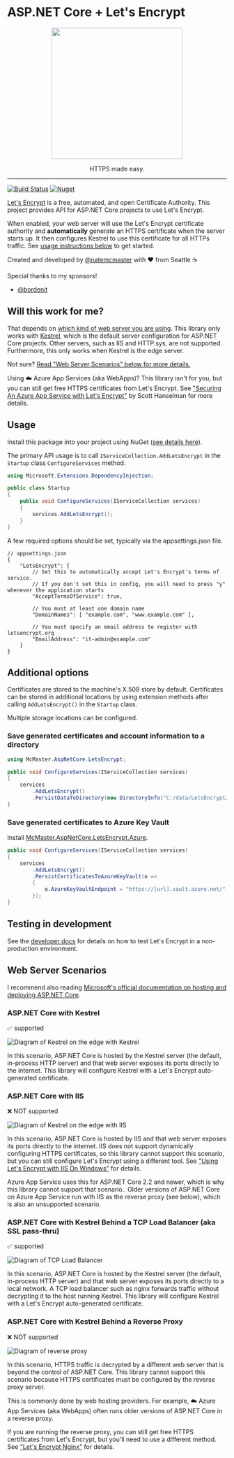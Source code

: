ASP.NET Core + Let's Encrypt
============================

<div>
   <p align="center"><img src="https://letsencrypt.org/images/le-logo-wide.png" width="300" /></p>
   <p align="center">
HTTPS made easy.
    </p>
</div>

---------------------------

[![Build Status][azdo-badge]][azdo-url] [![Nuget][nuget-badge]][nuget-url]

[azdo-badge]: https://dev.azure.com/natemcmaster/github/_apis/build/status/LetsEncrypt?branchName=master
[azdo-url]: https://dev.azure.com/natemcmaster/github/_build/latest?definitionId=10&branchName=master
[nuget-badge]: https://img.shields.io/nuget/v/McMaster.AspNetCore.LetsEncrypt?color=blue
[nuget-url]: https://nuget.org/packages/McMaster.AspNetCore.LetsEncrypt

[Let's Encrypt](https://letsencrypt.org/) is a free, automated, and open Certificate Authority.
This project provides API for ASP.NET Core projects to use Let's Encrypt.

When enabled, your web server will use the Let's Encrypt certificate authority
and **automatically** generate an HTTPS certificate when the server starts up. It then configures Kestrel to use this certificate for all HTTPs traffic. See [usage instructions below](#usage) to get started.

Created and developed by [@natemcmaster](https://github.com/natemcmaster) with :heart: from Seattle :coffee:

Special thanks to my sponsors!

* [@bordenit](https://github.com/bordenit)

## Will this work for me?

That depends on [which kind of web server you are using](#web-server-scenarios). This library only works with [Kestrel](https://docs.microsoft.com/aspnet/core/fundamentals/servers/kestrel), which is the default server configuration for ASP.NET Core projects. Other servers, such as IIS and HTTP.sys, are not supported. Furthermore, this only works when Kestrel is the edge server.

Not sure? [Read "Web Server Scenarios" below for more details.](#web-server-scenarios)

Using :cloud: Azure App Services (aka WebApps)? This library isn't for you, but you can still get free HTTPS certificates from Let's Encrypt. See ["Securing An Azure App Service with Let's Encrypt"](https://www.hanselman.com/blog/SecuringAnAzureAppServiceWebsiteUnderSSLInMinutesWithLetsEncrypt.aspx) by Scott Hanselman for more details.

## Usage

Install this package into your project using NuGet ([see details here][nuget-url]).

The primary API usage is to call `IServiceCollection.AddLetsEncrypt` in the `Startup` class `ConfigureServices` method.

```csharp
using Microsoft.Extensions.DependencyInjection;

public class Startup
{
    public void ConfigureServices(IServiceCollection services)
    {
        services.AddLetsEncrypt();
    }
}
```

A few required options should be set, typically via the appsettings.json file.

```jsonc
// appsettings.json
{
    "LetsEncrypt": {
        // Set this to automatically accept Let's Encrypt's terms of service.
        // If you don't set this in config, you will need to press "y" whenever the application starts
        "AcceptTermsOfService": true,

        // You must at least one domain name
        "DomainNames": [ "example.com", "www.example.com" ],

        // You must specify an email address to register with letsencrypt.org
        "EmailAddress": "it-admin@example.com"
    }
}
```

## Additional options

Certificates are stored to the machine's X.509 store by default. Certificates can be stored in additional
locations by using extension methods after calling `AddLetsEncrypt()` in the `Startup` class.

Multiple storage locations can be configured.

### Save generated certificates and account information to a directory

```c#
using McMaster.AspNetCore.LetsEncrypt;

public void ConfigureServices(IServiceCollection services)
{
    services
        .AddLetsEncrypt()
        .PersistDataToDirectory(new DirectoryInfo("C:/data/LetsEncrypt/"), "Password123");
}
```

### Save generated certificates to Azure Key Vault

Install [McMaster.AspNetCore.LetsEncrypt.Azure](https://nuget.org/packages/McMaster.AspNetCore.LetsEncrypt.Azure).

```c#
public void ConfigureServices(IServiceCollection services)
{
    services
        .AddLetsEncrypt()
        .PersistCertificatesToAzureKeyVault(o =>
        {
            o.AzureKeyVaultEndpoint = "https://[url].vault.azure.net/";
        });
}
```


## Testing in development

See the [developer docs](./test/Integration/) for details on how to test Let's Encrypt in a non-production environment.

## Web Server Scenarios

I recommend also reading [Microsoft's official documentation on hosting and deploying ASP.NET Core](https://docs.microsoft.com/aspnet/core/host-and-deploy/).

### ASP.NET Core with Kestrel

:white_check_mark: supported

![Diagram of Kestrel on the edge with Kestrel](https://i.imgur.com/vhQTgUe.png)

In this scenario, ASP.NET Core is hosted by the Kestrel server (the default, in-process HTTP server) and that web server exposes its ports directly to the internet. This library will configure Kestrel with a Let's Encrypt auto-generated certificate.

### ASP.NET Core with IIS

:x: NOT supported

![Diagram of Kestrel on the edge with IIS](https://i.imgur.com/PmrcLkN.png)

In this scenario, ASP.NET Core is hosted by IIS and that web server exposes its ports directly to the internet. IIS does not support dynamically configuring HTTPS certificates, so this library cannot support this scenario, but you can still configure Let's Encrypt using a different tool. See ["Using Let's Encrypt with IIS On Windows"](https://weblog.west-wind.com/posts/2016/feb/22/using-lets-encrypt-with-iis-on-windows) for details.

Azure App Service uses this for ASP.NET Core 2.2 and newer, which is why this library cannot support that scenario.. Older versions of ASP.NET Core on Azure App Service run with IIS as the reverse proxy (see below), which is also an unsupported scenario.


### ASP.NET Core with Kestrel Behind a TCP Load Balancer (aka SSL pass-thru)

:white_check_mark: supported

![Diagram of TCP Load Balancer](https://i.imgur.com/txqLTv5.png)

In this scenario, ASP.NET Core is hosted by the Kestrel server (the default, in-process HTTP server) and that web server exposes its ports directly to a local network. A TCP load balancer such as nginx forwards traffic without decrypting it to the host running Kestrel. This library will configure Kestrel with a Let's Encrypt auto-generated certificate.

### ASP.NET Core with Kestrel Behind a Reverse Proxy

:x: NOT supported

![Diagram of reverse proxy](https://i.imgur.com/LA4jms7.png)

In this scenario, HTTPS traffic is decrypted by a different web server that is beyond the control of ASP.NET Core. This library cannot support this scenario because HTTPS certificates must be configured by the reverse proxy server.

This is commonly done by web hosting providers. For example, :cloud: Azure App Services (aka WebApps) often runs older versions of ASP.NET Core in a reverse proxy.

If you are running the reverse proxy, you can still get free HTTPS certificates from Let's Encrypt, but you'll need to use a different method. See ["Let's Encrypt Nginx"](https://www.google.com/search?q=let%27s%20encrypt%20nginx) for details.
